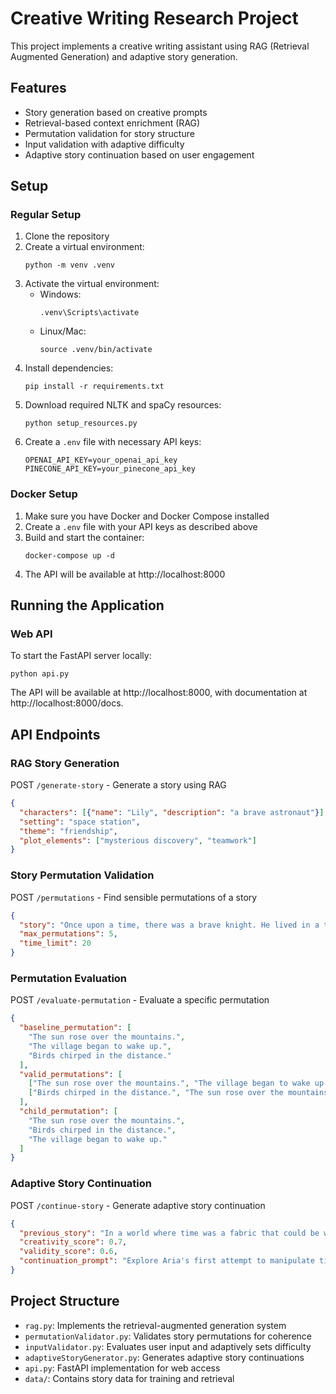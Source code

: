 # Creative Writing Research Project

This project implements a creative writing assistant using RAG (Retrieval Augmented Generation) and adaptive story generation.

## Features

- Story generation based on creative prompts
- Retrieval-based context enrichment (RAG)
- Permutation validation for story structure
- Input validation with adaptive difficulty
- Adaptive story continuation based on user engagement

## Setup

### Regular Setup

1. Clone the repository
2. Create a virtual environment:
   ```
   python -m venv .venv
   ```
3. Activate the virtual environment:
   - Windows:
     ```
     .venv\Scripts\activate
     ```
   - Linux/Mac:
     ```
     source .venv/bin/activate
     ```
4. Install dependencies:
   ```
   pip install -r requirements.txt
   ```
5. Download required NLTK and spaCy resources:
   ```
   python setup_resources.py
   ```
6. Create a `.env` file with necessary API keys:
   ```
   OPENAI_API_KEY=your_openai_api_key
   PINECONE_API_KEY=your_pinecone_api_key
   ```

### Docker Setup

1. Make sure you have Docker and Docker Compose installed
2. Create a `.env` file with your API keys as described above
3. Build and start the container:
   ```
   docker-compose up -d
   ```
4. The API will be available at http://localhost:8000

## Running the Application

### Web API

To start the FastAPI server locally:

```
python api.py
```

The API will be available at http://localhost:8000, with documentation at http://localhost:8000/docs.

## API Endpoints

### RAG Story Generation

POST `/generate-story` - Generate a story using RAG

```json
{
  "characters": [{"name": "Lily", "description": "a brave astronaut"}],
  "setting": "space station",
  "theme": "friendship",
  "plot_elements": ["mysterious discovery", "teamwork"]
}
```

### Story Permutation Validation

POST `/permutations` - Find sensible permutations of a story

```json
{
  "story": "Once upon a time, there was a brave knight. He lived in a tall castle overlooking a vast kingdom. One day, he decided to go on a quest to save a captured princess.",
  "max_permutations": 5,
  "time_limit": 20
}
```

### Permutation Evaluation

POST `/evaluate-permutation` - Evaluate a specific permutation

```json
{
  "baseline_permutation": [
    "The sun rose over the mountains.",
    "The village began to wake up.",
    "Birds chirped in the distance."
  ],
  "valid_permutations": [
    ["The sun rose over the mountains.", "The village began to wake up.", "Birds chirped in the distance."],
    ["Birds chirped in the distance.", "The sun rose over the mountains.", "The village began to wake up."]
  ],
  "child_permutation": [
    "The sun rose over the mountains.",
    "Birds chirped in the distance.",
    "The village began to wake up."
  ]
}
```

### Adaptive Story Continuation

POST `/continue-story` - Generate adaptive story continuation

```json
{
  "previous_story": "In a world where time was a fabric that could be woven, young Aria discovered she had the rare ability to see temporal threads.",
  "creativity_score": 0.7,
  "validity_score": 0.6,
  "continuation_prompt": "Explore Aria's first attempt to manipulate time threads"
}
```

## Project Structure

- `rag.py`: Implements the retrieval-augmented generation system
- `permutationValidator.py`: Validates story permutations for coherence
- `inputValidator.py`: Evaluates user input and adaptively sets difficulty
- `adaptiveStoryGenerator.py`: Generates adaptive story continuations
- `api.py`: FastAPI implementation for web access
- `data/`: Contains story data for training and retrieval